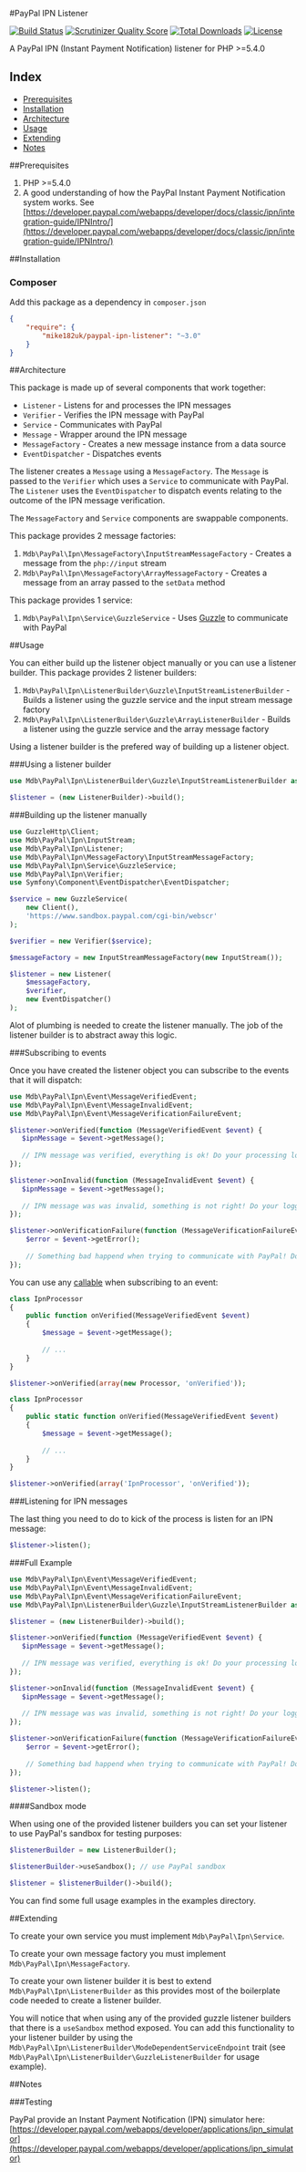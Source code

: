 #PayPal IPN Listener

[![Build Status](https://img.shields.io/travis/mike182uk/paypal-ipn-listener.svg?style=flat-square)](http://travis-ci.org/mike182uk/paypal-ipn-listener)
[![Scrutinizer Quality Score](https://img.shields.io/scrutinizer/g/mike182uk/paypal-ipn-listener.svg?style=flat-square)](https://scrutinizer-ci.com/g/mike182uk/paypal-ipn-listener/)
[![Total Downloads](https://img.shields.io/packagist/dt/mike182uk/paypal-ipn-listener.svg?style=flat-square)](https://packagist.org/packages/mike182uk/paypal-ipn-listener)
[![License](https://img.shields.io/github/license/mike182uk/paypal-ipn-listener.svg?style=flat-square)](https://packagist.org/packages/mike182uk/paypal-ipn-listener)

A PayPal IPN (Instant Payment Notification) listener for PHP >=5.4.0

## Index

- [Prerequisites](#prerequisites)
- [Installation](#installation)
- [Architecture](#architecture)
- [Usage](#usage)
- [Extending](#extending)
- [Notes](#notes)

##<a id="prerequisites"></a>Prerequisites

1. PHP >=5.4.0
2. A good understanding of how the PayPal Instant Payment Notification system works. See [https://developer.paypal.com/webapps/developer/docs/classic/ipn/integration-guide/IPNIntro/](https://developer.paypal.com/webapps/developer/docs/classic/ipn/integration-guide/IPNIntro/)

##<a id="installation"></a>Installation

### Composer

Add this package as a dependency in `composer.json`

```json
{
    "require": {
        "mike182uk/paypal-ipn-listener": "~3.0"
    }
}
```

##<a id="architecture"></a>Architecture

This package is made up of several components that work together:

- `Listener` - Listens for and processes the IPN messages
- `Verifier` - Verifies the IPN message with PayPal
- `Service` - Communicates with PayPal
- `Message` - Wrapper around the IPN message
- `MessageFactory` - Creates a new message instance from a data source
- `EventDispatcher` - Dispatches events

The listener creates a `Message` using a `MessageFactory`. The `Message` is passed to the `Verifier` which uses a `Service` to communicate with PayPal. The `Listener` uses the `EventDispatcher` to dispatch events relating to the outcome of the IPN message verification.

The `MessageFactory` and `Service` components are swappable components.

This package provides 2 message factories:

1. `Mdb\PayPal\Ipn\MessageFactory\InputStreamMessageFactory` - Creates a message from the `php://input` stream
2. `Mdb\PayPal\Ipn\MessageFactory\ArrayMessageFactory` - Creates a message from an array passed to the `setData` method

This package provides 1 service:

1. `Mdb\PayPal\Ipn\Service\GuzzleService` - Uses [Guzzle](https://github.com/guzzle/guzzle) to communicate with PayPal

##<a id="usage"></a>Usage

You can either build up the listener object manually or you can use a listener builder. This package provides 2 listener builders:

1. `Mdb\PayPal\Ipn\ListenerBuilder\Guzzle\InputStreamListenerBuilder` - Builds a listener using the guzzle service and the input stream message factory
2. `Mdb\PayPal\Ipn\ListenerBuilder\Guzzle\ArrayListenerBuilder` - Builds a listener using the guzzle service and the array message factory

Using a listener builder is the prefered way of building up a listener object.

###Using a listener builder

```php
use Mdb\PayPal\Ipn\ListenerBuilder\Guzzle\InputStreamListenerBuilder as ListenerBuilder;

$listener = (new ListenerBuilder)->build();
```

###Building up the listener manually

```php
use GuzzleHttp\Client;
use Mdb\PayPal\Ipn\InputStream;
use Mdb\PayPal\Ipn\Listener;
use Mdb\PayPal\Ipn\MessageFactory\InputStreamMessageFactory;
use Mdb\PayPal\Ipn\Service\GuzzleService;
use Mdb\PayPal\Ipn\Verifier;
use Symfony\Component\EventDispatcher\EventDispatcher;

$service = new GuzzleService(
    new Client(),
    'https://www.sandbox.paypal.com/cgi-bin/webscr'
);

$verifier = new Verifier($service);

$messageFactory = new InputStreamMessageFactory(new InputStream());

$listener = new Listener(
    $messageFactory,
    $verifier,
    new EventDispatcher()
);
```

Alot of plumbing is needed to create the listener manually. The job of the listener builder is to abstract away this logic.

###Subscribing to events

Once you have created the listener object you can subscribe to the events that it will dispatch:

```php
use Mdb\PayPal\Ipn\Event\MessageVerifiedEvent;
use Mdb\PayPal\Ipn\Event\MessageInvalidEvent;
use Mdb\PayPal\Ipn\Event\MessageVerificationFailureEvent;

$listener->onVerified(function (MessageVerifiedEvent $event) {
   $ipnMessage = $event->getMessage();
   
   // IPN message was verified, everything is ok! Do your processing logic here...
});

$listener->onInvalid(function (MessageInvalidEvent $event) {
   $ipnMessage = $event->getMessage();
   
   // IPN message was was invalid, something is not right! Do your logging here...
});

$listener->onVerificationFailure(function (MessageVerificationFailureEvent $event) {
    $error = $event->getError();
    
    // Something bad happend when trying to communicate with PayPal! Do your logging here...
});
```

You can use any [callable](https://php.net/manual/en/language.types.callable.php) when subscribing to an event:

```php
class IpnProcessor
{
    public function onVerified(MessageVerifiedEvent $event)
    {
        $message = $event->getMessage();
        
        // ...
    }
}

$listener->onVerified(array(new Processor, 'onVerified'));
```

```php
class IpnProcessor
{
    public static function onVerified(MessageVerifiedEvent $event)
    {
        $message = $event->getMessage();
        
        // ...
    }
}

$listener->onVerified(array('IpnProcessor', 'onVerified'));
```

###Listening for IPN messages

The last thing you need to do to kick of the process is listen for an IPN message:

```php
$listener->listen();
```

###Full Example 

```php
use Mdb\PayPal\Ipn\Event\MessageVerifiedEvent;
use Mdb\PayPal\Ipn\Event\MessageInvalidEvent;
use Mdb\PayPal\Ipn\Event\MessageVerificationFailureEvent;
use Mdb\PayPal\Ipn\ListenerBuilder\Guzzle\InputStreamListenerBuilder as ListenerBuilder;

$listener = (new ListenerBuilder)->build();

$listener->onVerified(function (MessageVerifiedEvent $event) {
   $ipnMessage = $event->getMessage();
   
   // IPN message was verified, everything is ok! Do your processing logic here...
});

$listener->onInvalid(function (MessageInvalidEvent $event) {
   $ipnMessage = $event->getMessage();
   
   // IPN message was was invalid, something is not right! Do your logging here...
});

$listener->onVerificationFailure(function (MessageVerificationFailureEvent $event) {
    $error = $event->getError();
    
    // Something bad happend when trying to communicate with PayPal! Do your logging here...
});

$listener->listen();
```

####Sandbox mode

When using one of the provided listener builders you can set your listener to use PayPal's sandbox for testing purposes:

```php
$listenerBuilder = new ListenerBuilder();

$listenerBuilder->useSandbox(); // use PayPal sandbox

$listener = $listenerBuilder()->build();
```

You can find some full usage examples in the examples directory.

##<a id="extending"></a>Extending

To create your own service you must implement `Mdb\PayPal\Ipn\Service`.

To create your own message factory you must implement `Mdb\PayPal\Ipn\MessageFactory`.

To create your own listener builder it is best to extend `Mdb\PayPal\Ipn\ListenerBuilder` as this provides most of the boilerplate code needed to create a listener builder.

You will notice that when using any of the provided guzzle listener builders that there is a `useSandbox` method exposed. You can add this functionality to your listener builder by using the `Mdb\PayPal\Ipn\ListenerBuilder\ModeDependentServiceEndpoint` trait (see `Mdb\PayPal\Ipn\ListenerBuilder\GuzzleListenerBuilder` for usage example).

##<a id="notes"></a>Notes

###Testing

PayPal provide an Instant Payment Notification (IPN) simulator here: [https://developer.paypal.com/webapps/developer/applications/ipn_simulator](https://developer.paypal.com/webapps/developer/applications/ipn_simulator)
